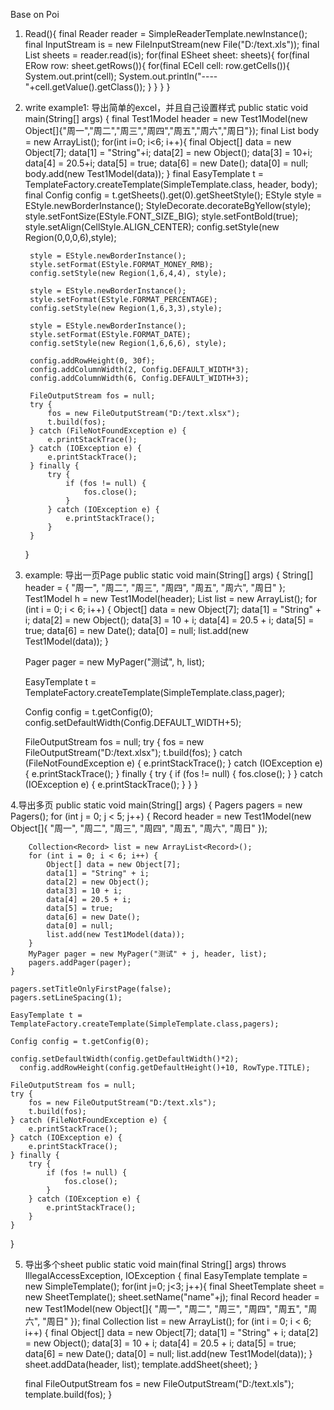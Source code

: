 Base on Poi

1. Read(){
  final Reader reader = SimpleReaderTemplate.newInstance();
  final InputStream is = new FileInputStream(new File("D:/text.xls"));
  final List<ESheet> sheets = reader.read(is);
  for(final ESheet sheet: sheets){
      for(final ERow row: sheet.getRows()){
          for(final ECell cell: row.getCells()){
              System.out.print(cell);
              System.out.println("----"+cell.getValue().getClass());
          }
      }
  }
}

2. write example1: 导出简单的excel，并且自己设置样式
public static void main(String[] args) {
		final Test1Model header = new Test1Model(new Object[]{"周一","周二","周三","周四","周五","周六","周日"});
		final List<Test1Model> body = new ArrayList<Test1Model>();
		for(int i=0; i<6; i++){
			final Object[] data = new Object[7];
			data[1] = "String"+i;
			data[2] = new Object();
			data[3] = 10+i;
			data[4] = 20.5+i;
			data[5] = true;
			data[6] = new Date();
			data[0] = null;
			body.add(new Test1Model(data));
		}
		final EasyTemplate t = TemplateFactory.createTemplate(SimpleTemplate.class, header, body);
		final Config config = t.getSheets().get(0).getSheetStyle();
		EStyle style = EStyle.newBorderInstance();
		StyleDecorate.decorateBgYellow(style);
		style.setFontSize(EStyle.FONT_SIZE_BIG);
		style.setFontBold(true);
		style.setAlign(CellStyle.ALIGN_CENTER);
		config.setStyle(new Region(0,0,0,6),style);

		style = EStyle.newBorderInstance();
		style.setFormat(EStyle.FORMAT_MONEY_RMB);
		config.setStyle(new Region(1,6,4,4), style);

		style = EStyle.newBorderInstance();
		style.setFormat(EStyle.FORMAT_PERCENTAGE);
		config.setStyle(new Region(1,6,3,3),style);

		style = EStyle.newBorderInstance();
		style.setFormat(EStyle.FORMAT_DATE);
		config.setStyle(new Region(1,6,6,6), style);

		config.addRowHeight(0, 30f);
		config.addColumnWidth(2, Config.DEFAULT_WIDTH*3);
		config.addColumnWidth(6, Config.DEFAULT_WIDTH+3);
		
		FileOutputStream fos = null;
		try {
			fos = new FileOutputStream("D:/text.xlsx");
			t.build(fos);
		} catch (FileNotFoundException e) {
			e.printStackTrace();
		} catch (IOException e) {
			e.printStackTrace();
		} finally {
			try {
				if (fos != null) {
					fos.close();
				}
			} catch (IOException e) {
				e.printStackTrace();
			}
		}
	}
	
3. example: 导出一页Page
public static void main(String[] args) {
	String[] header = { "周一", "周二", "周三", "周四", "周五", "周六", "周日" };
      Test1Model h = new Test1Model(header);
	List<Test1Model> list = new ArrayList<Test1Model>();
	for (int i = 0; i < 6; i++) {
		Object[] data = new Object[7];
		data[1] = "String" + i;
		data[2] = new Object();
		data[3] = 10 + i;
		data[4] = 20.5 + i;
		data[5] = true;
		data[6] = new Date();
		data[0] = null;
		list.add(new Test1Model(data));
	}

	Pager pager = new MyPager("测试", h, list);

	EasyTemplate t = TemplateFactory.createTemplate(SimpleTemplate.class,pager);

	Config config = t.getConfig(0);
	config.setDefaultWidth(Config.DEFAULT_WIDTH+5);

	FileOutputStream fos = null;
	try {
		fos = new FileOutputStream("D:/text.xlsx");
		t.build(fos);
	} catch (FileNotFoundException e) {
		e.printStackTrace();
	} catch (IOException e) {
		e.printStackTrace();
	} finally {
		try {
			if (fos != null) {
				fos.close();
			}
		} catch (IOException e) {
			e.printStackTrace();
		}
	}
}

4.导出多页
public static void main(String[] args) {
	Pagers pagers = new Pagers();
	for (int j = 0; j < 5; j++) {
		Record header = new Test1Model(new Object[]{ "周一", "周二", "周三", "周四", "周五", "周六", "周日" });

		Collection<Record> list = new ArrayList<Record>();
		for (int i = 0; i < 6; i++) {
			Object[] data = new Object[7];
			data[1] = "String" + i;
			data[2] = new Object();
			data[3] = 10 + i;
			data[4] = 20.5 + i;
			data[5] = true;
			data[6] = new Date();
			data[0] = null;
			list.add(new Test1Model(data));
		}
		MyPager pager = new MyPager("测试" + j, header, list);
		pagers.addPager(pager);
	}

	pagers.setTitleOnlyFirstPage(false);
	pagers.setLineSpacing(1);

	EasyTemplate t = TemplateFactory.createTemplate(SimpleTemplate.class,pagers);

	Config config = t.getConfig(0);

	config.setDefaultWidth(config.getDefaultWidth()*2);
      config.addRowHeight(config.getDefaultHeight()+10, RowType.TITLE);

	FileOutputStream fos = null;
	try {
		fos = new FileOutputStream("D:/text.xls");
		t.build(fos);
	} catch (FileNotFoundException e) {
		e.printStackTrace();
	} catch (IOException e) {
		e.printStackTrace();
	} finally {
		try {
			if (fos != null) {
				fos.close();
			}
		} catch (IOException e) {
			e.printStackTrace();
		}
	}
}

5. 导出多个sheet
public static void main(final String[] args) throws IllegalAccessException, IOException {
    final EasyTemplate template = new SimpleTemplate();
    for(int j=0; j<3; j++){
        final SheetTemplate sheet = new SheetTemplate();
        sheet.setName("name"+j);
        final Record header = new Test1Model(new Object[]{ "周一", "周二", "周三", "周四", "周五", "周六", "周日" });
        final Collection<Record> list = new ArrayList<Record>();
        for (int i = 0; i < 6; i++) {
            final Object[] data = new Object[7];
            data[1] = "String" + i;
            data[2] = new Object();
            data[3] = 10 + i;
            data[4] = 20.5 + i;
            data[5] = true;
            data[6] = new Date();
            data[0] = null;
            list.add(new Test1Model(data));
        }
        sheet.addData(header, list);
        template.addSheet(sheet);
    }

    final FileOutputStream fos = new FileOutputStream("D:/text.xls");
    template.build(fos);
}
	

